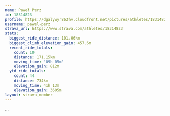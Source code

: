 ```yaml
---
name: Paweł Perz
id: 18314823
profile: https://dgalywyr863hv.cloudfront.net/pictures/athletes/18314823/5244308/1/large.jpg
username: pawel-perz
strava_url: https://www.strava.com/athletes/18314823
stats:
  biggest_ride_distance: 101.06km
  biggest_climb_elevation_gain: 457.6m
  recent_ride_totals:
    count: 10
    distance: 171.15km
    moving_time: '09h 05m'
    elevation_gain: 812m
  ytd_ride_totals:
    count: 44
    distance: 734km
    moving_time: 41h 13m
    elevation_gain: 3605m
layout: strava_member
--- 
```

...
